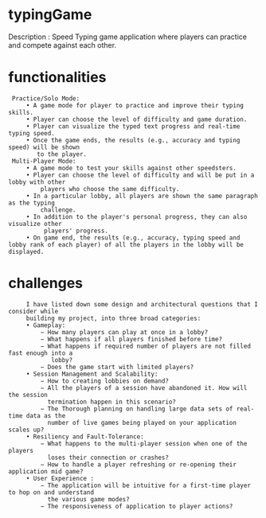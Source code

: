 # typingGame
Description : Speed Typing game application where players can practice and compete against each other.
# functionalities
     Practice/Solo Mode: 
         • A game mode for player to practice and improve their typing skills.
         • Player can choose the level of difficulty and game duration.
         • Player can visualize the typed text progress and real-time typing speed.
         • Once the game ends, the results (e.g., accuracy and typing speed) will be shown
            to the player.
     Multi-Player Mode:
         • A game mode to test your skills against other speedsters.
         • Player can choose the level of difficulty and will be put in a lobby with other
             players who choose the same difficulty.
         • In a particular lobby, all players are shown the same paragraph as the typing
             challenge.
         • In addition to the player's personal progress, they can also visualize other
              players' progress.
         • On game end, the results (e.g., accuracy, typing speed and lobby rank of each player) of all the players in the lobby will be displayed.
# challenges
         I have listed down some design and architectural questions that I consider while
         building my project, into three broad categories:
         • Gameplay:
             − How many players can play at once in a lobby?
             − What happens if all players finished before time?
             − What happens if required number of players are not filled fast enough into a
                lobby?
             − Does the game start with limited players?
         • Session Management and Scalability:
             − How to creating lobbies on demand?
             − All the players of a session have abandoned it. How will the session
               termination happen in this scenario?
             − The Thorough planning on handling large data sets of real-time data as the
               number of live games being played on your application scales up?
         • Resiliency and Fault-Tolerance:
             − What happens to the multi-player session when one of the players
               loses their connection or crashes?
             − How to handle a player refreshing or re-opening their application mid game?
         • User Experience :
             − The application will be intuitive for a first-time player to hop on and understand
               the various game modes?
             − The responsiveness of application to player actions?
            
